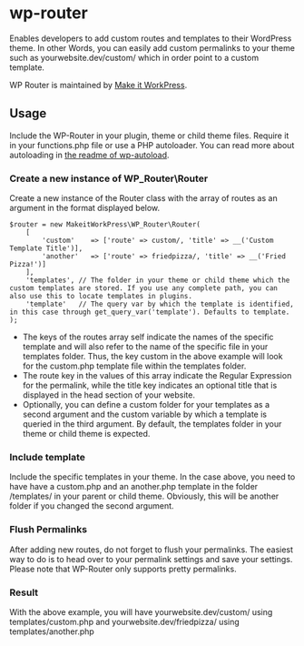 # wp-router
Enables developers to add custom routes and templates to their WordPress theme. In other Words, you can easily add custom permalinks to your theme such as yourwebsite.dev/custom/ which in order point to a custom template.

WP Router is maintained by [Make it WorkPress](https://makeitwork.press/scripts/wp-router/).

## Usage
Include the WP-Router in your plugin, theme or child theme files. Require it in your functions.php file or use a PHP autoloader. You can read more about autoloading in [the readme of wp-autoload](https://github.com/makeitworkpress/wp-autoload). 

### Create a new instance of WP_Router\Router
Create a new instance of the Router class with the array of routes as an argument in the format displayed below. 

    $router = new MakeitWorkPress\WP_Router\Router( 
        [
            'custom'    => ['route' => custom/, 'title' => __('Custom Template Title')],
            'another'   => ['route' => friedpizza/, 'title' => __('Fried Pizza!')]
        ], 
        'templates', // The folder in your theme or child theme which the custom templates are stored. If you use any complete path, you can also use this to locate templates in plugins.
        'template'   // The query var by which the template is identified, in this case through get_query_var('template'). Defaults to template.
    );
    
* The keys of the routes array self indicate the names of the specific template and will also refer to the name of the specific file in your templates folder. Thus, the key custom in the above example will look for the custom.php template file within the templates folder.
* The route key in the values of this array indicate the Regular Expression for the permalink, while the title key indicates an optional title that is displayed in the head section of your website. 
* Optionally, you can define a custom folder for your templates as a second argument and the custom variable by which a template is queried in the third argument. By default, the templates folder in your theme or child theme is expected.

### Include template
Include the specific templates in your theme. In the case above, you need to have have a custom.php and an another.php template in the folder /templates/ in your parent or child theme. Obviously, this will be another folder if you changed the second argument.

### Flush Permalinks
After adding new routes, do not forget to flush your permalinks. The easiest way to do is to head over to your permalink settings and save your settings. Please note that WP-Router only supports pretty permalinks.

### Result
With the above example, you will have yourwebsite.dev/custom/ using templates/custom.php and yourwebsite.dev/friedpizza/ using templates/another.php
